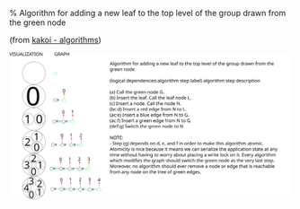 % Algorithm for adding a new leaf to the top level of the group drawn from the green node

(from [kakoi - algorithms](algorithms.html))

![](images/algorithm-new-leaf-top-level-of-green.svg)
